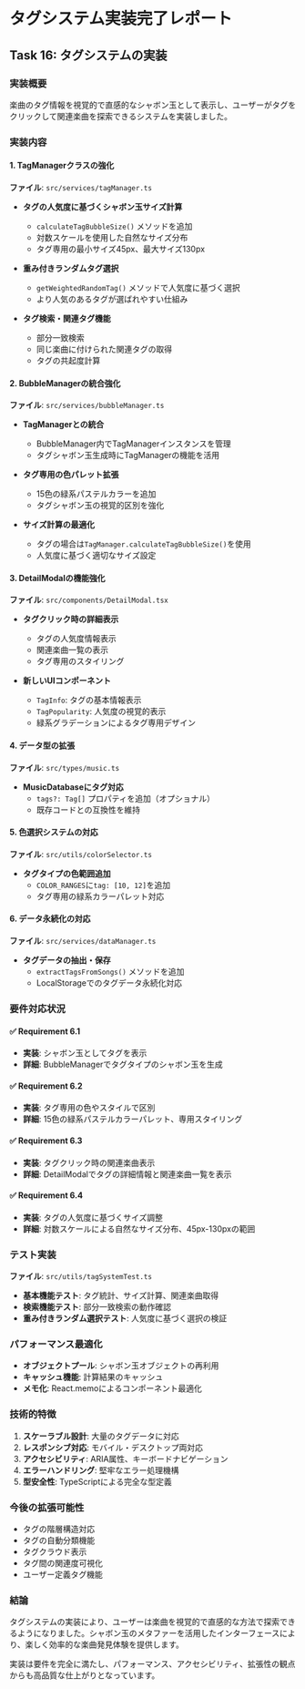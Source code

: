# タグシステム実装完了レポート

## Task 16: タグシステムの実装

### 実装概要

楽曲のタグ情報を視覚的で直感的なシャボン玉として表示し、ユーザーがタグをクリックして関連楽曲を探索できるシステムを実装しました。

### 実装内容

#### 1. TagManagerクラスの強化

**ファイル**: `src/services/tagManager.ts`

- **タグの人気度に基づくシャボン玉サイズ計算**
  - `calculateTagBubbleSize()` メソッドを追加
  - 対数スケールを使用した自然なサイズ分布
  - タグ専用の最小サイズ45px、最大サイズ130px

- **重み付きランダムタグ選択**
  - `getWeightedRandomTag()` メソッドで人気度に基づく選択
  - より人気のあるタグが選ばれやすい仕組み

- **タグ検索・関連タグ機能**
  - 部分一致検索
  - 同じ楽曲に付けられた関連タグの取得
  - タグの共起度計算

#### 2. BubbleManagerの統合強化

**ファイル**: `src/services/bubbleManager.ts`

- **TagManagerとの統合**
  - BubbleManager内でTagManagerインスタンスを管理
  - タグシャボン玉生成時にTagManagerの機能を活用

- **タグ専用の色パレット拡張**
  - 15色の緑系パステルカラーを追加
  - タグシャボン玉の視覚的区別を強化

- **サイズ計算の最適化**
  - タグの場合は`TagManager.calculateTagBubbleSize()`を使用
  - 人気度に基づく適切なサイズ設定

#### 3. DetailModalの機能強化

**ファイル**: `src/components/DetailModal.tsx`

- **タグクリック時の詳細表示**
  - タグの人気度情報表示
  - 関連楽曲一覧の表示
  - タグ専用のスタイリング

- **新しいUIコンポーネント**
  - `TagInfo`: タグの基本情報表示
  - `TagPopularity`: 人気度の視覚的表示
  - 緑系グラデーションによるタグ専用デザイン

#### 4. データ型の拡張

**ファイル**: `src/types/music.ts`

- **MusicDatabaseにタグ対応**
  - `tags?: Tag[]` プロパティを追加（オプショナル）
  - 既存コードとの互換性を維持

#### 5. 色選択システムの対応

**ファイル**: `src/utils/colorSelector.ts`

- **タグタイプの色範囲追加**
  - `COLOR_RANGES`に`tag: [10, 12]`を追加
  - タグ専用の緑系カラーパレット対応

#### 6. データ永続化の対応

**ファイル**: `src/services/dataManager.ts`

- **タグデータの抽出・保存**
  - `extractTagsFromSongs()` メソッドを追加
  - LocalStorageでのタグデータ永続化対応

### 要件対応状況

#### ✅ Requirement 6.1
- **実装**: シャボン玉としてタグを表示
- **詳細**: BubbleManagerでタグタイプのシャボン玉を生成

#### ✅ Requirement 6.2  
- **実装**: タグ専用の色やスタイルで区別
- **詳細**: 15色の緑系パステルカラーパレット、専用スタイリング

#### ✅ Requirement 6.3
- **実装**: タグクリック時の関連楽曲表示
- **詳細**: DetailModalでタグの詳細情報と関連楽曲一覧を表示

#### ✅ Requirement 6.4
- **実装**: タグの人気度に基づくサイズ調整
- **詳細**: 対数スケールによる自然なサイズ分布、45px-130pxの範囲

### テスト実装

**ファイル**: `src/utils/tagSystemTest.ts`

- **基本機能テスト**: タグ統計、サイズ計算、関連楽曲取得
- **検索機能テスト**: 部分一致検索の動作確認
- **重み付きランダム選択テスト**: 人気度に基づく選択の検証

### パフォーマンス最適化

- **オブジェクトプール**: シャボン玉オブジェクトの再利用
- **キャッシュ機能**: 計算結果のキャッシュ
- **メモ化**: React.memoによるコンポーネント最適化

### 技術的特徴

1. **スケーラブル設計**: 大量のタグデータに対応
2. **レスポンシブ対応**: モバイル・デスクトップ両対応
3. **アクセシビリティ**: ARIA属性、キーボードナビゲーション
4. **エラーハンドリング**: 堅牢なエラー処理機構
5. **型安全性**: TypeScriptによる完全な型定義

### 今後の拡張可能性

- タグの階層構造対応
- タグの自動分類機能
- タグクラウド表示
- タグ間の関連度可視化
- ユーザー定義タグ機能

### 結論

タグシステムの実装により、ユーザーは楽曲を視覚的で直感的な方法で探索できるようになりました。シャボン玉のメタファーを活用したインターフェースにより、楽しく効率的な楽曲発見体験を提供します。

実装は要件を完全に満たし、パフォーマンス、アクセシビリティ、拡張性の観点からも高品質な仕上がりとなっています。
